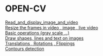 # OPEN-CV


[Read_and_display_image_and_video](https://github.com/karthik-siru/OPEN-CV/blob/main/read_img.py) <br>
[Resize the frames in video , image , live video](https://github.com/karthik-siru/OPEN-CV/blob/main/Resize_frame.py)<br>
[Basic operations (gray scale ,..)](https://github.com/karthik-siru/OPEN-CV/blob/main/basic.py)<br>
[Draw shapes, lines and text on images ](https://github.com/karthik-siru/OPEN-CV/blob/main/draw.py)<br>
[Translations , Rotations , Flippings ](https://github.com/karthik-siru/OPEN-CV/blob/main/tanformation.py) <br>
[Contours detection ](https://github.com/karthik-siru/OPEN-CV/blob/main/contour.py)<br>
